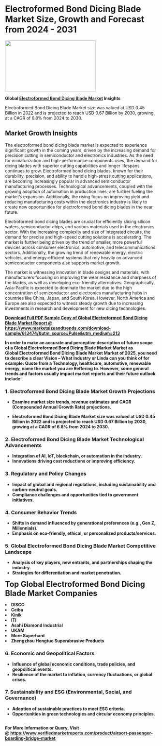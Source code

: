 <H1>Electroformed Bond Dicing Blade Market Size, Growth and Forecast from 2024 - 2031</H1><img class="aligncenter size-medium wp-image-584254" src="https://thirdeyenews.in/wp-content/uploads/2024/09/Global-Market-Research-300x168.jpeg" alt="" width="300" height="168" /><p><strong>Global&nbsp;<a href="https://www.marketsizeandtrends.com/download-sample/613474/&amp;utm_source=Pulse&amp;utm_medium=213">Electroformed Bond Dicing Blade Market</a> Insights</strong></p><p>Electroformed Bond Dicing Blade Market size was valued at USD 0.45 Billion in 2022 and is projected to reach USD 0.67 Billion by 2030, growing at a CAGR of 6.8% from 2024 to 2030.</p><p><h2>Market Growth Insights</h2> <p>The electroformed bond dicing blade market is expected to experience significant growth in the coming years, driven by the increasing demand for precision cutting in semiconductor and electronics industries. As the need for miniaturization and high-performance components rises, the demand for dicing blades with superior cutting capabilities and longer lifespans continues to grow. Electroformed bond dicing blades, known for their durability, precision, and ability to handle high-stress cutting applications, are becoming increasingly popular in advanced semiconductor manufacturing processes. Technological advancements, coupled with the growing adoption of automation in production lines, are further fueling the market’s expansion. Additionally, the rising focus on improving yield and reducing manufacturing costs within the electronics industry is likely to create new opportunities for electroformed bond dicing blades in the near future.</p> <p><strong><a href="#"></a></strong></p> <p>Electroformed bond dicing blades are crucial for efficiently slicing silicon wafers, semiconductor chips, and various materials used in the electronics sector. With the increasing complexity and size of integrated circuits, the demand for precise and high-speed cutting solutions is accelerating. The market is further being driven by the trend of smaller, more powerful devices across consumer electronics, automotive, and telecommunications sectors. Additionally, the growing trend of renewable energy, electric vehicles, and energy-efficient systems that rely heavily on advanced semiconductor components also supports market growth.</p> <p>The market is witnessing innovation in blade designs and materials, with manufacturers focusing on improving the wear resistance and sharpness of the blades, as well as developing eco-friendly alternatives. Geographically, Asia-Pacific is expected to dominate the market due to the high concentration of semiconductor and electronics manufacturing hubs in countries like China, Japan, and South Korea. However, North America and Europe are also expected to witness steady growth due to increasing investments in research and development for new dicing technologies.</p> <p><strong><a href="#"></p><p><span class=""><strong>Download Full PDF Sample Copy of Global Electroformed Bond Dicing Blade Market Report</strong> @ <a href="https://www.marketsizeandtrends.com/download-sample/613474/&amp;utm_source=Pulse&amp;utm_medium=213" target="_blank">https://www.marketsizeandtrends.com/download-sample/613474/&amp;utm_source=Pulse&amp;utm_medium=213</a></span></p><p>In order to make an accurate and perceptive description of future scope of a Global&nbsp;Electroformed Bond Dicing Blade Market Market as Global&nbsp;Electroformed Bond Dicing Blade Market Market of 2025, you need to describe a clear Vision &ndash; What Industry or Linda can you think of for example: Quote from a Technology, healthcare, automotive, renewable energy, name the market you are Reffering to. However, some general trends and factors usually impact market reports and their future outlook include:</p><h3>1.&nbsp;<strong>Electroformed Bond Dicing Blade Market Growth Projections</strong></h3><ul><li>Examine market size trends, revenue estimates and CAGR (Compounded Annual Growth Rate) projections.</li><li><p>Electroformed Bond Dicing Blade Market size was valued at USD 0.45 Billion in 2022 and is projected to reach USD 0.67 Billion by 2030, growing at a CAGR of 6.8% from 2024 to 2030.</p></li></ul><h3>2.&nbsp;<strong>Electroformed Bond Dicing Blade Market Technological Advancements</strong></h3><ul><li>Integration of AI, IoT, blockchain, or automation in the industry.</li><li>Innovations driving cost reductions or improving efficiency.</li></ul><h3>3.&nbsp;<strong>Regulatory and Policy Changes</strong></h3><ul><li>Impact of global and regional regulations, including sustainability and carbon-neutral goals.</li><li>Compliance challenges and opportunities tied to government initiatives.</li></ul><h3>4.&nbsp;<strong>Consumer Behavior Trends</strong></h3><ul><li>Shifts in demand influenced by generational preferences (e.g., Gen Z, Millennials).</li><li>Emphasis on eco-friendly, ethical, or personalized products/services.</li></ul><h3>5.&nbsp;<strong>Global Electroformed Bond Dicing Blade Market Competitive Landscape</strong></h3><ul><li>Analysis of key players, new entrants, and partnerships shaping the industry.</li><li>Strategies for differentiation and market penetration.</li></ul><p data-pm-slice="1 1 []"><span style="color: inherit; font-family: inherit; font-size: 25px;">Top Global Electroformed Bond Dicing Blade Market Companies</span></p><div class="" data-test-id=""><p><li>DISCO</li><li> Ceiba</li><li> Kinik</li><li> ITI</li><li> Asahi Diamond Industrial</li><li> UKAM</li><li> More Superhard</li><li> Zhengzhou Hongtuo Superabrasive Products</li></p></div><h3>6.&nbsp;<strong>Economic and Geopolitical Factors</strong></h3><ul><li>Influence of global economic conditions, trade policies, and geopolitical events.</li><li>Resilience of the market to inflation, currency fluctuations, or global crises.</li></ul><h3>7.&nbsp;<strong>Sustainability and ESG (Environmental, Social, and Governance)</strong></h3><ul><li>Adoption of sustainable practices to meet ESG criteria.</li><li>Opportunities in green technologies and circular economy principles.</li></ul><h2><strong style="font-size: 14px;">For More Information or Query, Visit @&nbsp;</strong><a style="background-color: #ffffff; font-size: 14px;" href="https://www.marketsizeandtrends.com/report/electroformed-bond-dicing-blade-market/" target="_blank">https://www.verifiedmarketreports.com/product/airport-passenger-boarding-bridge-market</a></h2>

